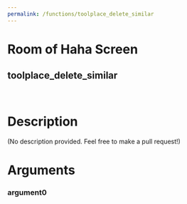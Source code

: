 ```yaml
---
permalink: /functions/toolplace_delete_similar
---
```

# Room of Haha Screen  
## toolplace_delete_similar  
&nbsp;  
# Description  
(No description provided. Feel free to make a pull request!) 
&nbsp;  
# Arguments
### argument0

&nbsp;  


